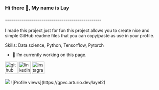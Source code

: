### Hi there 👋, My name is Lay
#### ------------------------------------------------
I made this project just for fun this project allows you to create nice and simple GitHub readme files that you can copy/paste as use in your profile.

Skills: Data science, Python, Tensorflow, Pytorch

- 🔭 I’m currently working on this page. 


[<img src='https://cdn.jsdelivr.net/npm/simple-icons@3.0.1/icons/github.svg' alt='github' height='40'>](https://github.com/layel2)  [<img src='https://cdn.jsdelivr.net/npm/simple-icons@3.0.1/icons/linkedin.svg' alt='linkedin' height='40'>](https://www.linkedin.com/in/https://www.linkedin.com/in/pranpaveen-lay//)  [<img src='https://cdn.jsdelivr.net/npm/simple-icons@3.0.1/icons/instagram.svg' alt='instagram' height='40'>](https://www.instagram.com/layel2/)  

<img src="https://profile-counter.glitch.me/layel2/count.svg" />
![Profile views](https://gpvc.arturio.dev/layel2)
